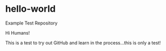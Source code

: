 # hello-world
Example Test Repository

Hi Humans! 

This is a test to try out GitHub and learn in the process...this is only a test!
